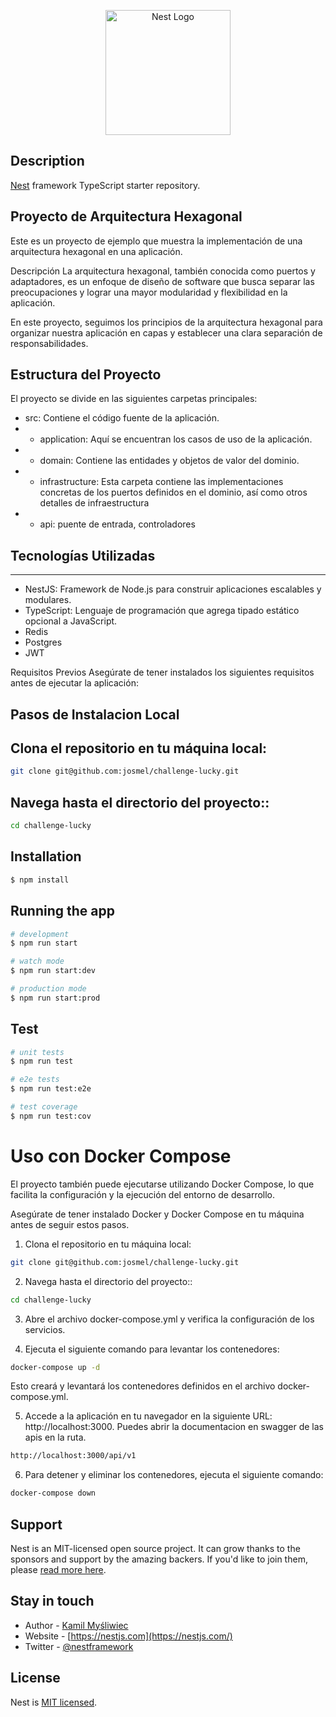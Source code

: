<p align="center">
  <a href="http://nestjs.com/" target="blank"><img src="https://nestjs.com/img/logo-small.svg" width="200" alt="Nest Logo" /></a>
</p>

[circleci-image]: https://img.shields.io/circleci/build/github/nestjs/nest/master?token=abc123def456
[circleci-url]: https://circleci.com/gh/nestjs/nest


## Description

[Nest](https://github.com/nestjs/nest) framework TypeScript starter repository.


## Proyecto de Arquitectura Hexagonal
Este es un proyecto de ejemplo que muestra la implementación de una arquitectura hexagonal en una aplicación.

Descripción
La arquitectura hexagonal, también conocida como puertos y adaptadores, es un enfoque de diseño de software que busca separar las preocupaciones y lograr una mayor modularidad y flexibilidad en la aplicación.

En este proyecto, seguimos los principios de la arquitectura hexagonal para organizar nuestra aplicación en capas y establecer una clara separación de responsabilidades.

## Estructura del Proyecto
El proyecto se divide en las siguientes carpetas principales:

* src: Contiene el código fuente de la aplicación.
* * application: Aquí se encuentran los casos de uso de la aplicación.
* * domain: Contiene las entidades y objetos de valor del dominio.
* * infrastructure: Esta carpeta contiene las implementaciones concretas de los puertos definidos en el dominio, así como otros detalles de infraestructura
* * api: puente de entrada, controladores
## Tecnologías Utilizadas
***

* NestJS: Framework de Node.js para construir aplicaciones escalables y modulares.
* TypeScript: Lenguaje de programación que agrega tipado estático opcional a JavaScript.
* Redis
* Postgres
* JWT


Requisitos Previos
Asegúrate de tener instalados los siguientes requisitos antes de ejecutar la aplicación:






## Pasos de Instalacion Local

## Clona el repositorio en tu máquina local:
```bash
git clone git@github.com:josmel/challenge-lucky.git
```
## Navega hasta el directorio del proyecto::
```bash
cd challenge-lucky
```
## Installation
```bash
$ npm install
```

## Running the app

```bash
# development
$ npm run start

# watch mode
$ npm run start:dev

# production mode
$ npm run start:prod
```

## Test

```bash
# unit tests
$ npm run test

# e2e tests
$ npm run test:e2e

# test coverage
$ npm run test:cov
```

# Uso con Docker Compose
El proyecto también puede ejecutarse utilizando Docker Compose, lo que facilita la configuración y la ejecución del entorno de desarrollo.


Asegúrate de tener instalado Docker y Docker Compose en tu máquina antes de seguir estos pasos.

1. Clona el repositorio en tu máquina local:
```bash
git clone git@github.com:josmel/challenge-lucky.git
```
2. Navega hasta el directorio del proyecto::
```bash
cd challenge-lucky
```

3. Abre el archivo docker-compose.yml y verifica la configuración de los servicios.

4. Ejecuta el siguiente comando para levantar los contenedores:
```bash
docker-compose up -d
```
Esto creará y levantará los contenedores definidos en el archivo docker-compose.yml.

5. Accede a la aplicación en tu navegador en la siguiente URL: http://localhost:3000. Puedes abrir  la documentacion en swagger de las apis en la ruta.

```bash
http://localhost:3000/api/v1
```

6. Para detener y eliminar los contenedores, ejecuta el siguiente comando:
```bash
docker-compose down

```


## Support

Nest is an MIT-licensed open source project. It can grow thanks to the sponsors and support by the amazing backers. If you'd like to join them, please [read more here](https://docs.nestjs.com/support).

## Stay in touch

- Author - [Kamil Myśliwiec](https://kamilmysliwiec.com)
- Website - [https://nestjs.com](https://nestjs.com/)
- Twitter - [@nestframework](https://twitter.com/nestframework)

## License

Nest is [MIT licensed](LICENSE).
